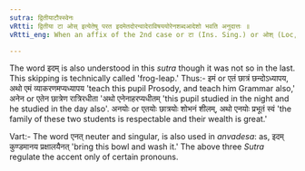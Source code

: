 ```yaml
---
sutra: द्वितीयाटौस्स्वेनः
vRtti: द्वितीया टा ओस् इत्येतेषु परत इदमेतदोरन्वादेराविषययोरेनशब्दआदेशो भवति अनुदात्तः ॥
vRtti_eng: When an affix of the 2nd case or टा (Ins. Sing.) or ओश् (Loc, dual) follows, एन which is _anudatta_ is the substitute of इदम् and एतद् in the case of its re-employment.

---
```

The word इदम् is also understood in this _sutra_ though it was not so in the last. This skipping is technically called 'frog-leap.' Thus:- इमं or एतं छात्रं छन्दोऽध्यापय, अथो एमं व्याकरणमप्यध्यापय 'teach this pupil Prosody, and teach him Grammar also,' अनेन or एतेन छात्रेण रात्रिरधीता 'अथो एनेनाहरप्यधीतम् 'this pupil studied in the night and he studied in the day also'. अनयोः or एतयोः छात्रयोः शोभनं शीलम्, अथो एनयोः प्रभूतं स्वं 'the family of these two students is respectable and their wealth is great.'

Vart:- The word एनत् neuter and singular, is also used in _anvadesa_: as, इदम् कुण्डमानय प्रक्षालयैनत् 'bring this bowl and wash it.' The above three _Sutra_ regulate the accent only of certain pronouns.